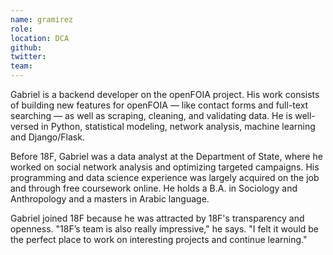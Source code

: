 ```yaml
---
name: gramirez
role:
location: DCA
github:
twitter:
team:
---
```


Gabriel is a backend developer on the openFOIA project. His work consists of building new features for openFOIA — like contact forms and full-text searching — as well as scraping, cleaning, and validating data. He is well-versed in Python, statistical modeling, network analysis, machine learning and Django/Flask.

Before 18F, Gabriel was a data analyst at the Department of State, where he worked on social network analysis and optimizing targeted campaigns. His programming and data science experience was largely acquired on the job and through free coursework online. He holds a B.A. in Sociology and Anthropology and a masters in Arabic language.

Gabriel joined 18F because he was attracted by 18F's transparency and openness. "18F’s team is also really impressive," he says. "I felt it would be the perfect place to work on interesting projects and continue learning."
